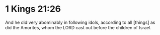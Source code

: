 # 1 Kings 21:26

And he did very abominably in following idols, according to all [things] as did the Amorites, whom the LORD cast out before the children of Israel.